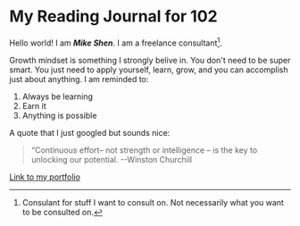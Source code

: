 # My Reading Journal for 102

Hello world!  I am ***Mike Shen***.  I am a freelance consultant[^1].

Growth mindset is something I strongly belive in.  You don't need to be super smart.  You just need to apply yourself, learn, grow, and you can accomplish just about anything.  I am reminded to:
1. Always be learning
2. Earn it
3. Anything is possible

A quote that I just googled but sounds nice:
> “Continuous effort– not strength or intelligence – is the key to unlocking our potential.    --Winston Churchill

[Link to my portfolio](https://github.com/mikeshen7)

[^1]: Consulant for stuff I want to consult on.  Not necessarily what you want to be consulted on.
